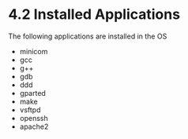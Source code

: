 # 4.2   Installed Applications

The following applications are installed in the OS&#x20;

* minicom&#x20;
* gcc&#x20;
* g++&#x20;
* gdb&#x20;
* ddd&#x20;
* gparted&#x20;
* make&#x20;
* vsftpd&#x20;
* openssh&#x20;
* apache2
